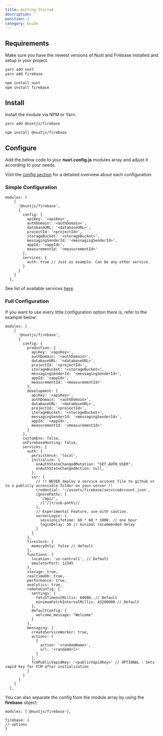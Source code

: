 ```yaml
---
title: Getting Started
description: ''
position: 2
category: Guide
---
```


## Requirements

Make sure you have the newest versions of Nuxt and Firebase installed and setup in your project.

<code-group>
  <code-block label="Yarn" active>

  ```bash
  yarn add nuxt
  yarn add firebase
  ```

  </code-block>
  <code-block label="NPM">

  ```bash
  npm install nuxt
  npm install firebase
  ```

  </code-block>
</code-group>

## Install

Install the module via NPM or Yarn.

<code-group>
  <code-block label="Yarn" active>

  ```bash
  yarn add @nuxtjs/firebase
  ```

  </code-block>
  <code-block label="NPM">

  ```bash
  npm install @nuxtjs/firebase
  ```

  </code-block>
</code-group>

## Configure

Add the below code to your **nuxt.config.js** modules array and adjust it according to your needs.

Visit the [config section](/guide/options/#config) for a detailed overview about each configuration.

### Simple Configuration

```js[nuxt.config.js]
modules: [
    [
      '@nuxtjs/firebase',
      {
        config: {
          apiKey: '<apiKey>',
          authDomain: '<authDomain>',
          databaseURL: '<databaseURL>',
          projectId: '<projectId>',
          storageBucket: '<storageBucket>',
          messagingSenderId: '<messagingSenderId>',
          appId: '<appId>',
          measurementId: '<measurementId>'
        },
        services: {
          auth: true // Just as example. Can be any other service.
        }
      }
    ]
  ],
```

See list of available services [here](/guide/options/#services).

### Full Configuration

If you want to use every little configuration option there is, refer to the example below.

```js[nuxt.config.js]
modules: [
    [
      '@nuxtjs/firebase',
      {
        config: {
          production: {
            apiKey: '<apiKey>',
            authDomain: '<authDomain>',
            databaseURL: '<databaseURL>',
            projectId: '<projectId>',
            storageBucket: '<storageBucket>',
            messagingSenderId: '<messagingSenderId>',
            appId: '<appId>',
            measurementId: '<measurementId>'
          },
          development: {
            apiKey: '<apiKey>',
            authDomain: '<authDomain>',
            databaseURL: '<databaseURL>',
            projectId: '<projectId>',
            storageBucket: '<storageBucket>',
            messagingSenderId: '<messagingSenderId>',
            appId: '<appId>',
            measurementId: '<measurementId>'
          }
        },
        customEnv: false,
        onFirebaseHosting: false,
        services: {
          auth: {
            persistence: 'local',
            initialize: {
              onAuthStateChangedMutation: "SET_AUTH_USER",
              onAuthStateChangedAction: null,
            },
            ssr: {
              // !! NEVER deploy a service account file to github or to a publicly accessible folder on your server !!
              credential: '~/assets/firebase/serviceAccount.json',
              ignorePaths: [
                '/api/',
                /[^/]+/sub-path\//
              ],
              // Experimental Feature, use with caution.
              serverLogin: {
                sessionLifetime: 60 * 60 * 1000, // one hour
                loginDelay: 50 // minimal recommended delay
              }
            }
          },
          firestore: {
            memoryOnly: false // default
          },
          functions: {
            location: 'us-central1', // Default
            emulatorPort: 12345
          },
          storage: true,
          realtimeDb: true,
          performance: true,
          analytics: true,
          remoteConfig: {
            settings: {
              fetchTimeoutMillis: 60000, // Default
              minimumFetchIntervalMillis: 43200000 // Default
            },
            defaultConfig: {
              welcome_message: "Welcome"
            }
          },
          messaging: {
            createServiceWorker: true,
            actions: [
              {
                action: '<randomName>',
                url: '<randomUrl>'
              }
            ],
            fcmPublicVapidKey: '<publicVapidKey>' // OPTIONAL : Sets vapid key for FCM after initialization
          }
        }
      }
    ]
  ],
```

You can also separate the config from the module array by using the **firebase** object:

```js[nuxt.config.js]
modules: ['@nuxtjs/firebase'],

firebase: {
// options
}
```


